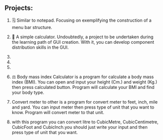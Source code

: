## Projects:

1. 🗒 Similar to notepad. Focusing on exemplifying the construction of a menu bar structure.

2. 🧮 A simple calculator. Undoubtedly, a project to be undertaken during the learning path of GUI creation. With it, you can develop component distribution skills in the GUI.

3.

4.

5.

6. ⚖ Body mass index Calculator is a program for calculate a body mass index (BMI). You can open and input your height (Cm.) and weight (Kg.) then press calculated button. Program will calculate your BMI and find your body type.

7. Convert meter to other is a program for convert meter to feet, inch, mile and yard. You can input meter then press type of unit that you want to know. Program will convert meter to that unit.

8. with this program you can convert litre to CubicMetre, CubicCentimetre, CubicFoot and CubicInch.you should just write your input and then press type of unit that you want.


